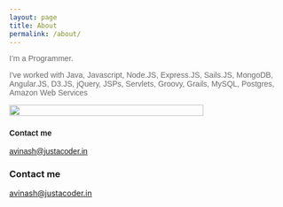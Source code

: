 ```yaml
---
layout: page
title: About
permalink: /about/
---
```

<div class="entry">
<p><span style="font-size:14px;"><span style="font-family: verdana,geneva,sans-serif;"><span style="color:#696969;">I&rsquo;m a Programmer.</span></span></span></p>

<p><span style="font-size:14px;"><span style="font-family: verdana,geneva,sans-serif;"><span style="color:#696969;">I&#39;ve worked with </span><span style="color:#696969;">Java, Javascript, Node.JS, Express.JS, Sails.JS, MongoDB, Angular.JS, D3.JS, jQuery, JSPs, Servlets, Groovy, Grails, MySQL, Postgres, Amazon Web Services </span></span></span></p>

<p><span style="color:#696969;"><span style="font-size: 14px;"><span style="font-family: verdana,geneva,sans-serif;"><img alt="" src="http://i.imgur.com/AZ8sWVc.png" style="width: 350px; height: 20px;" /></span></span></span></p>

<h3 id="contact-me"><span style="font-size:14px;"><span style="font-family: verdana,geneva,sans-serif;">Contact me</span></span></h3>

<p><span style="font-size:14px;"><span style="font-family: verdana,geneva,sans-serif;"><a href="mailto:avinash@justacoder.in">avinash@justacoder.in</a></span></span></p>
</div>

### Contact me

[avinash@justacoder.in](avinash@justacoder.in)
